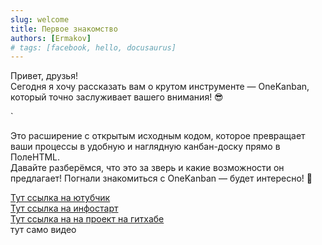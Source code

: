 ```yaml
---
slug: welcome
title: Первое знакомство
authors: [Ermakov]
# tags: [facebook, hello, docusaurus]
---
```


Привет, друзья!  
Сегодня я хочу рассказать вам о крутом инструменте — OneKanban, который точно заслуживает вашего внимания! 😎  
<!-- truncate -->`
Это расширение с открытым исходным кодом, которое превращает ваши процессы в удобную и наглядную канбан-доску прямо в ПолеHTML.  
Давайте разберёмся, что это за зверь и какие возможности он предлагает!
Погнали знакомиться с OneKanban — будет интересно! 🚀

[Тут ссылка на ютубчик](https://www.youtube.com/watch?v=I-hYKNgaMmE&list=PLY91jl6VVD7wn8SHdWKRg3AAEKbHQYaNL)  
[Тут ссылка на инфостарт](https://www.youtube.com/watch?v=I-hYKNgaMmE&list=PLY91jl6VVD7wn8SHdWKRg3AAEKbHQYaNL)  
[Тут ссылка на на проект на гитхабе](https://www.youtube.com/watch?v=I-hYKNgaMmE&list=PLY91jl6VVD7wn8SHdWKRg3AAEKbHQYaNL)  
тут само видео
